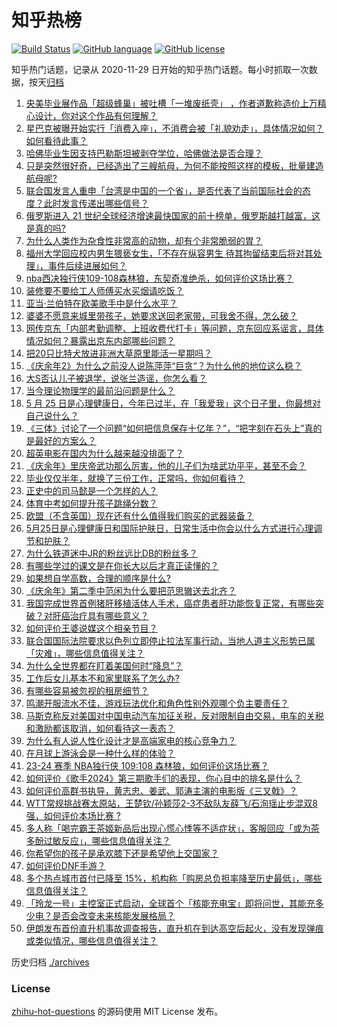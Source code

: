 # 知乎热榜
[![Build Status](https://github.com/ToWeLong/zhihu-hot-questions/workflows/CI/badge.svg)](https://github.com/ToWeLong/zhihu-hot-questions/actions)
[![GitHub language](https://img.shields.io/badge/language-golang-orange.svg)](https://golang.org/)
[![GitHub license](https://img.shields.io/github/license/ToWeLong/zhihu-hot-questions)](https://github.com/ToWeLong/zhihu-hot-questions/blob/main/LICENSE)

知乎热门话题，记录从 2020-11-29 日开始的知乎热门话题。每小时抓取一次数据，按天[归档](./archives)

<!-- BEGIN -->

1. [央美毕业展作品「超级蜂巢」被吐槽「一堆废纸壳」 ，作者道歉称造价上万精心设计，你对这个作品有何理解？](https://www.zhihu.com/question/657035134)
1. [星巴克被曝开始实行「消费入座」，不消费会被「礼貌劝走」，具体情况如何？如何看待此事？](https://www.zhihu.com/question/657035264)
1. [哈佛毕业生因支持巴勒斯坦被剥夺学位，哈佛做法是否合理？](https://www.zhihu.com/question/657014344)
1. [只是突然很好奇，已经造出了三艘航母，为何不能按照这样的模板，批量建造航母呢?](https://www.zhihu.com/question/656695027)
1. [联合国发言人重申「台湾是中国的一个省」，是否代表了当前国际社会的态度？此时发言传递出哪些信号？](https://www.zhihu.com/question/657058376)
1. [俄罗斯进入 21 世纪全球经济增速最快国家的前十榜单，俄罗斯越打越富，这是真的吗?](https://www.zhihu.com/question/656907254)
1. [为什么人类作为杂食性非常高的动物，却有个非常脆弱的胃？](https://www.zhihu.com/question/403519563)
1. [福州大学回应校内男生猥亵女生，「不存在纵容男生 待其拘留结束后将对其处理」，事件后续进展如何？](https://www.zhihu.com/question/657003136)
1. [nba西决独行侠109-108森林狼，东契奇准绝杀，如何评价这场比赛？](https://www.zhihu.com/question/657114168)
1. [装修要不要给工人师傅买水买烟请吃饭？](https://www.zhihu.com/question/656520982)
1. [亚当·兰伯特在欧美歌手中是什么水平？](https://www.zhihu.com/question/656805753)
1. [婆婆不愿意来城里带孩子，她要求送回老家带，可我舍不得，怎么破？](https://www.zhihu.com/question/656853813)
1. [网传京东「内部考勤调整、上班收费代打卡」等问题，京东回应系谣言，具体情况如何？暴露出京东内部哪些问题？](https://www.zhihu.com/question/657052672)
1. [把20只比特犬放进非洲大草原里能活一星期吗？](https://www.zhihu.com/question/358271291)
1. [《庆余年2》为什么之前没人说陈萍萍“巨贪“？为什么他的地位这么稳？](https://www.zhihu.com/question/656958062)
1. [大S否认儿子被退学，说张兰造谣，你怎么看？](https://www.zhihu.com/question/657021699)
1. [当今理论物理学的最前沿问题是什么？](https://www.zhihu.com/question/656913705)
1. [5 月 25 日是心理健康日，今年已过半，在「我爱我」这个日子里，你最想对自己说什么？](https://www.zhihu.com/question/656699022)
1. [《三体》讨论了一个问题“如何把信息保存十亿年？”，“把字刻在石头上”真的是最好的方案么？](https://www.zhihu.com/question/634653445)
1. [超英电影在国内为什么越来越没排面了？](https://www.zhihu.com/question/630281533)
1. [《庆余年》里庆帝武功那么厉害，他的儿子们为啥武功平平，甚至不会？](https://www.zhihu.com/question/656642391)
1. [毕业仅仅半年，就换了三份工作，正常吗，你如何看待？](https://www.zhihu.com/question/657003701)
1. [正史中的司马懿是一个怎样的人？](https://www.zhihu.com/question/650164682)
1. [体育中考如何提升孩子跳绳分数？](https://www.zhihu.com/question/657060604)
1. [欧盟（不含英国）现在还有什么值得我们购买的武器装备？](https://www.zhihu.com/question/657005940)
1. [5月25日是心理健康日和国际护肤日，日常生活中你会以什么方式进行心理调节和护肤？](https://www.zhihu.com/question/657060730)
1. [为什么铁道迷中JR的粉丝远比DB的粉丝多？](https://www.zhihu.com/question/656966193)
1. [有哪些学过的课文是在你长大以后才真正读懂的？](https://www.zhihu.com/question/656811070)
1. [如果想自学高数，合理的顺序是什么?](https://www.zhihu.com/question/370623442)
1. [《庆余年》第二季中范闲为什么要把范思辙送去北齐？](https://www.zhihu.com/question/656847935)
1. [我国完成世界首例猪肝移植活体人手术，癌症患者肝功能恢复正常，有哪些突破？对肝癌治疗具有哪些意义？](https://www.zhihu.com/question/657037177)
1. [如何评价王婆说媒这个相亲节目？](https://www.zhihu.com/question/651251092)
1. [联合国国际法院要求以色列立即停止拉法军事行动，当地人道主义形势已属「灾难」，哪些信息值得关注？](https://www.zhihu.com/question/657065903)
1. [为什么全世界都在盯着美国何时“降息”？](https://www.zhihu.com/question/656168889)
1. [工作后女儿基本不和家里联系了怎么办?](https://www.zhihu.com/question/656437312)
1. [有哪些容易被忽视的租房细节？](https://www.zhihu.com/question/657005216)
1. [鸣潮开服流水不佳，游戏玩法优化和角色性别外观哪个负主要责任？](https://www.zhihu.com/question/657016994)
1. [马斯克称反对美国对中国电动汽车加征关税，反对限制自由交易，电车的关税和激励都该取消，如何看待这一表态？](https://www.zhihu.com/question/657005161)
1. [为什么有人说人性化设计才是高端家电的核心竞争力？](https://www.zhihu.com/question/657105001)
1. [在月球上游泳会是一种什么样的体验？](https://www.zhihu.com/question/440028850)
1. [23-24 赛季 NBA独行侠 109:108 森林狼，如何评价这场比赛？](https://www.zhihu.com/question/657104031)
1. [如何评价《歌手2024》第三期歌手们的表现，你心目中的排名是什么？](https://www.zhihu.com/question/657017111)
1. [如何评价高群书执导，黄志忠、姜武、郭涛主演的电影版《三叉戟》？](https://www.zhihu.com/question/657013084)
1. [WTT常规挑战赛太原站，王楚钦/孙颖莎2-3不敌队友薛飞/石洵瑶止步混双8强，如何评价本场比赛 ?](https://www.zhihu.com/question/657019591)
1. [多人称「喝完霸王茶姬新品后出现心慌心悸等不适症状」，客服回应「或为茶多酚过敏反应」，哪些信息值得关注？](https://www.zhihu.com/question/656919927)
1. [你希望你的孩子是承欢膝下还是希望他上交国家？](https://www.zhihu.com/question/656200367)
1. [如何评价DNF手游？](https://www.zhihu.com/question/364125670)
1. [多个热点城市首付已降至 15%，机构称「购房总负担率降至历史最低」，哪些信息值得关注？](https://www.zhihu.com/question/656893286)
1. [「玲龙一号」主控室正式启动，全球首个「核能充电宝」即将问世，其能充多少电？是否会改变未来核能发展格局？](https://www.zhihu.com/question/656806105)
1. [伊朗发布首份直升机事故调查报告，直升机在到达高空后起火，没有发现弹痕或类似情况，哪些信息值得关注？](https://www.zhihu.com/question/657000549)

<!-- END -->

历史归档 [./archives](./archives)


### License
[zhihu-hot-questions](https://github.com/towelong/zhihu-hot-questions) 的源码使用 MIT License 发布。